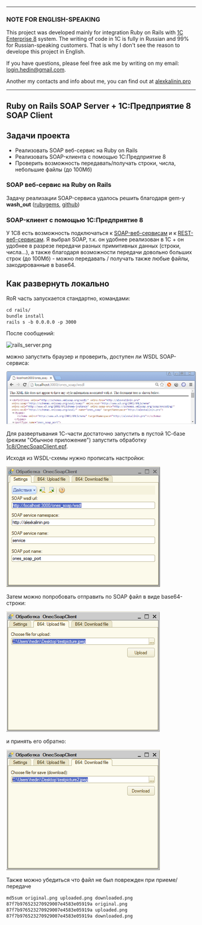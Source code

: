 ***

### NOTE FOR ENGLISH-SPEAKING
This project was developed mainly for integration Ruby on Rails with [1C Enterprise 8](http://www.1c.ru/eng/title.htm) system. The writing of code in 1C is fully in Russian and 99% for Russian-speaking customers. That is why I don't see the reason to develope this project in English. 

If you have questions, please feel free ask me by writing on my email: login.hedin@gmail.com. 

Another my contacts and info about me, you can find out at [alexkalinin.pro](http://alexkalinin.pro)

***


## Ruby on Rails SOAP Server + 1C:Предприятие 8 SOAP Client


## Задачи проекта

* Реализовать SOAP веб-сервис на Ruby on Rails
* Реализовать SOAP-клиента с помощью 1C:Предприятие 8
* Проверить возможность передавать/получать строки, числа, небольшие файлы (до 100Мб)


### SOAP веб-сервис на Ruby on Rails

Задачу реализации SOAP-сервиса удалось решить благодаря gem-у **wash_out** ([rubygems](https://rubygems.org/gems/wash_out), [github](https://github.com/inossidabile/wash_out/))


### SOAP-клиент с помощью 1C:Предприятие 8

У 1С8 есть возможность подключаться к [SOAP-веб-сервисам](http://v8.1c.ru/overview/Term_000000273.htm) и к [REST-веб-сервисам](http://its.1c.ru/db/metod8dev/content/3790/hdoc). Я выбрал SOAP, т.к. он удобнее реализован в 1С + он удобнее в разрезе передачи разных примитивных данных (строки, числа...), а также благодаря возможности передачи довольно больших строк (до 100Мб) - можно передавать / получать также любые файлы, закодированные в base64. 



## Как развернуть локально

RoR часть запускается стандартно, командами:

```
cd rails/
bundle install
rails s -b 0.0.0.0 -p 3000
```

После сообщений:

![rails_server.png](_screenshots/rails_server.png)

можно запустить браузер и проверить, доступен ли WSDL SOAP-сервиса:

![chrome_wsdl_url.png](_screenshots/chrome_wsdl_url.png)


Для развертывания 1С-части достаточно запустить в пустой 1С-базе (режим "Обычное приложение") запустить обработку [1c8/OnecSoapClient.epf](1c8/OnecSoapClient.epf).

Исходя из WSDL-схемы нужно прописать настройки:

![onec_settings.png](_screenshots/onec_settings.png)

Затем можно попробовать отправить по SOAP файл в виде base64-строки:

![onec_file_upload.png](_screenshots/onec_file_upload.png)

и принять его обратно:

![onec_file_download.png](_screenshots/onec_file_download.png)

Также можно убедиться что файл не был поврежден при приеме/передаче

```
md5sum original.png uploaded.png downloaded.png
87f7b976523270929007e4583e05919a original.png 
87f7b976523270929007e4583e05919a uploaded.png 
87f7b976523270929007e4583e05919a downloaded.png

```

